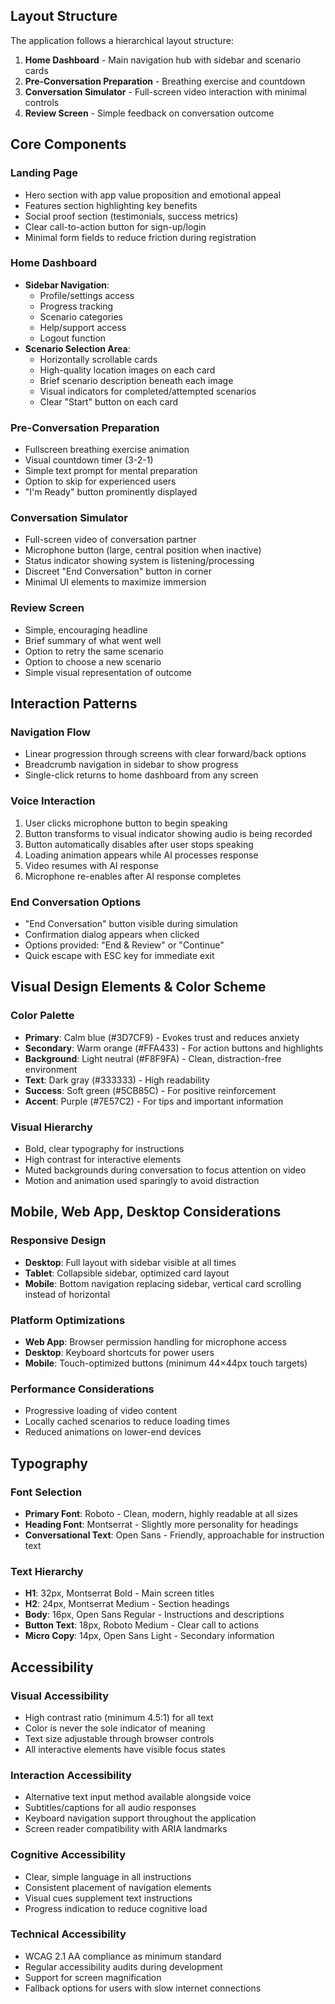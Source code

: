 ## Layout Structure

The application follows a hierarchical layout structure:

1. **Home Dashboard** - Main navigation hub with sidebar and scenario cards
2. **Pre-Conversation Preparation** - Breathing exercise and countdown
3. **Conversation Simulator** - Full-screen video interaction with minimal controls
4. **Review Screen** - Simple feedback on conversation outcome

## Core Components

### Landing Page

- Hero section with app value proposition and emotional appeal
- Features section highlighting key benefits
- Social proof section (testimonials, success metrics)
- Clear call-to-action button for sign-up/login
- Minimal form fields to reduce friction during registration

### Home Dashboard

- **Sidebar Navigation**:
    - Profile/settings access
    - Progress tracking
    - Scenario categories
    - Help/support access
    - Logout function
- **Scenario Selection Area**:
    - Horizontally scrollable cards
    - High-quality location images on each card
    - Brief scenario description beneath each image
    - Visual indicators for completed/attempted scenarios
    - Clear "Start" button on each card

### Pre-Conversation Preparation

- Fullscreen breathing exercise animation
- Visual countdown timer (3-2-1)
- Simple text prompt for mental preparation
- Option to skip for experienced users
- "I'm Ready" button prominently displayed

### Conversation Simulator

- Full-screen video of conversation partner
- Microphone button (large, central position when inactive)
- Status indicator showing system is listening/processing
- Discreet "End Conversation" button in corner
- Minimal UI elements to maximize immersion

### Review Screen

- Simple, encouraging headline
- Brief summary of what went well
- Option to retry the same scenario
- Option to choose a new scenario
- Simple visual representation of outcome

## Interaction Patterns

### Navigation Flow

- Linear progression through screens with clear forward/back options
- Breadcrumb navigation in sidebar to show progress
- Single-click returns to home dashboard from any screen

### Voice Interaction

1. User clicks microphone button to begin speaking
2. Button transforms to visual indicator showing audio is being recorded
3. Button automatically disables after user stops speaking
4. Loading animation appears while AI processes response
5. Video resumes with AI response
6. Microphone re-enables after AI response completes

### End Conversation Options

- "End Conversation" button visible during simulation
- Confirmation dialog appears when clicked
- Options provided: "End & Review" or "Continue"
- Quick escape with ESC key for immediate exit

## Visual Design Elements & Color Scheme

### Color Palette

- **Primary**: Calm blue (#3D7CF9) - Evokes trust and reduces anxiety
- **Secondary**: Warm orange (#FFA433) - For action buttons and highlights
- **Background**: Light neutral (#F8F9FA) - Clean, distraction-free environment
- **Text**: Dark gray (#333333) - High readability
- **Success**: Soft green (#5CB85C) - For positive reinforcement
- **Accent**: Purple (#7E57C2) - For tips and important information

### Visual Hierarchy

- Bold, clear typography for instructions
- High contrast for interactive elements
- Muted backgrounds during conversation to focus attention on video
- Motion and animation used sparingly to avoid distraction

## Mobile, Web App, Desktop Considerations

### Responsive Design

- **Desktop**: Full layout with sidebar visible at all times
- **Tablet**: Collapsible sidebar, optimized card layout
- **Mobile**: Bottom navigation replacing sidebar, vertical card scrolling instead of horizontal

### Platform Optimizations

- **Web App**: Browser permission handling for microphone access
- **Desktop**: Keyboard shortcuts for power users
- **Mobile**: Touch-optimized buttons (minimum 44×44px touch targets)

### Performance Considerations

- Progressive loading of video content
- Locally cached scenarios to reduce loading times
- Reduced animations on lower-end devices

## Typography

### Font Selection

- **Primary Font**: Roboto - Clean, modern, highly readable at all sizes
- **Heading Font**: Montserrat - Slightly more personality for headings
- **Conversational Text**: Open Sans - Friendly, approachable for instruction text

### Text Hierarchy

- **H1**: 32px, Montserrat Bold - Main screen titles
- **H2**: 24px, Montserrat Medium - Section headings
- **Body**: 16px, Open Sans Regular - Instructions and descriptions
- **Button Text**: 18px, Roboto Medium - Clear call to actions
- **Micro Copy**: 14px, Open Sans Light - Secondary information

## Accessibility

### Visual Accessibility

- High contrast ratio (minimum 4.5:1) for all text  
- Color is never the sole indicator of meaning
- Text size adjustable through browser controls
- All interactive elements have visible focus states

### Interaction Accessibility

- Alternative text input method available alongside voice
- Subtitles/captions for all audio responses
- Keyboard navigation support throughout the application
- Screen reader compatibility with ARIA landmarks

### Cognitive Accessibility

- Clear, simple language in all instructions
- Consistent placement of navigation elements
- Visual cues supplement text instructions
- Progress indication to reduce cognitive load

### Technical Accessibility

- WCAG 2.1 AA compliance as minimum standard
- Regular accessibility audits during development
- Support for screen magnification
- Fallback options for users with slow internet connections